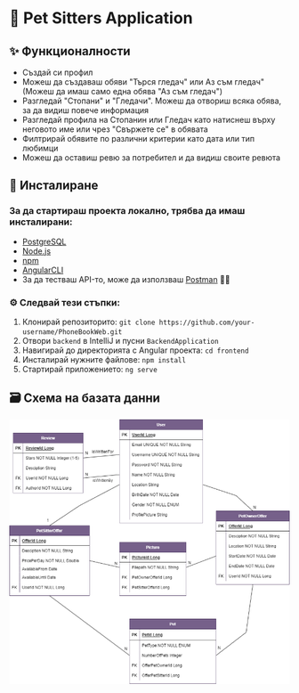 # 🐶 Pet Sitters Application 

## ✨ Функционалности
- Създай си профил
- Можеш да създаваш обяви "Търся гледач" или Аз съм гледач" (Можеш да имаш само една обява "Аз съм гледач")
- Разгледай "Стопани" и "Гледачи". Mожеш да отвориш всяка обява, за да видиш повече информация
- Разгледай профила на Стопанин или Гледач като натиснеш върху неговото име или чрез "Свържете се" в обявата
- Филтрирай обявите по различни критерии като дата или тип любимци
- Можеш да оставиш ревю за потребител и да видиш своите ревюта

## 🔧 Инсталиране

### За да стартираш проекта локално, трябва да имаш инсталирани:

- [PostgreSQL](https://www.postgresql.org/download/)
- [Node.js](https://nodejs.org/en/download/package-manager)
- [npm](https://docs.npmjs.com/downloading-and-installing-node-js-and-npm)
- [AngularCLI](https://v17.angular.io/cli)
- За да тестваш API-то, може да използваш [Postman](https://www.postman.com/downloads/) 👨‍🚀 


### ⚙️ Следвай тези стъпки:
1. Клонирай репозиторито: `git clone https://github.com/your-username/PhoneBookWeb.git`
2. Отвори `backend` в IntelliJ и пусни `BackendApplication`
3. Навигирай до директорията с Angular проекта: `cd frontend`
4. Инсталирай нужните файлове: `npm install`
5. Стартирай приложението: `ng serve`

## 🗃️ Схема на базата данни
![DB Schema](https://github.com/bozhidarak/PetSitters/blob/main/DatabaseDiagram.png)
